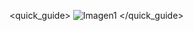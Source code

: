 <quick_guide>
![Imagen1](http://static.energysistem.com/images/manuals/39420/546a3e10727a9.jpg )
</quick_guide>
